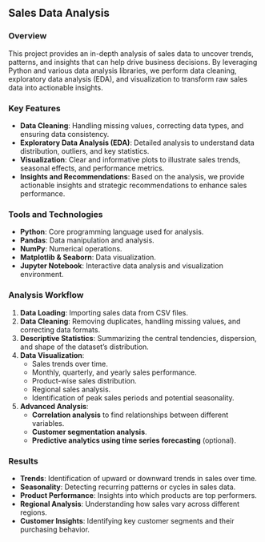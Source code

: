 ## Sales Data Analysis

### Overview

This project provides an in-depth analysis of sales data to uncover trends, patterns, and insights that can help drive business decisions. By leveraging Python and various data analysis libraries, we perform data cleaning, exploratory data analysis (EDA), and visualization to transform raw sales data into actionable insights.

### Key Features

- **Data Cleaning**: Handling missing values, correcting data types, and ensuring data consistency.
- **Exploratory Data Analysis (EDA)**: Detailed analysis to understand data distribution, outliers, and key statistics.
- **Visualization**: Clear and informative plots to illustrate sales trends, seasonal effects, and performance metrics.
- **Insights and Recommendations**: Based on the analysis, we provide actionable insights and strategic recommendations to enhance sales performance.

### Tools and Technologies

- **Python**: Core programming language used for analysis.
- **Pandas**: Data manipulation and analysis.
- **NumPy**: Numerical operations.
- **Matplotlib & Seaborn**: Data visualization.
- **Jupyter Notebook**: Interactive data analysis and visualization environment.

### Analysis Workflow

1. **Data Loading**: Importing sales data from CSV files.
2. **Data Cleaning**: Removing duplicates, handling missing values, and correcting data formats.
3. **Descriptive Statistics**: Summarizing the central tendencies, dispersion, and shape of the dataset’s distribution.
4. **Data Visualization**:
   - Sales trends over time.
   - Monthly, quarterly, and yearly sales performance.
   - Product-wise sales distribution.
   - Regional sales analysis.
   - Identification of peak sales periods and potential seasonality.
5. **Advanced Analysis**:
   - **Correlation analysis** to find relationships between different variables.
   - **Customer segmentation analysis**.
   - **Predictive analytics using time series forecasting** (optional).

### Results

- **Trends**: Identification of upward or downward trends in sales over time.
- **Seasonality**: Detecting recurring patterns or cycles in sales data.
- **Product Performance**: Insights into which products are top performers.
- **Regional Analysis**: Understanding how sales vary across different regions.
- **Customer Insights**: Identifying key customer segments and their purchasing behavior.

